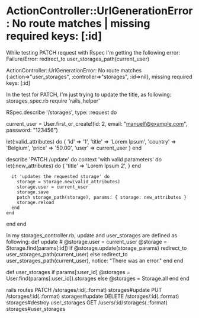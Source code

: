
# ActionController::UrlGenerationError: No route matches | missing required keys: [:id]

While testing PATCH request with Rspec I'm getting the following error:
Failure/Error: redirect_to user_storages_path(current_user)

ActionController::UrlGenerationError:
No route matches {:action=>"user_storages", :controller=>"storages", :id=>nil}, missing required keys: [:id] 

In the test for PATCH, I'm just trying to update the title, as following:
storages_spec.rb
require 'rails_helper'

RSpec.describe '/storages', type: :request do

current_user = User.first_or_create!(id: 2, email: "manuelf@example.com", password: "123456")

  let(:valid_attributes) do
    {
      'id' => '1',
      'title' => 'Lorem Ipsum',
      'country' => 'Belgium',
      'price' => '50.00',
      'user' => current_user
    }
  end

  describe 'PATCH /update' do
    context 'with valid parameters' do
      let(:new_attributes) do
        {
          'title' => 'Lorem Ipsum 2',
        }
      end

      it 'updates the requested storage' do
        storage = Storage.new(valid_attributes)
        storage.user = current_user
        storage.save
        patch storage_path(storage), params: { storage: new_attributes }
        storage.reload
      end
    end
  end
end

In my storages_controller.rb, update and user_storages are defined as following:
  def update
    # @storage.user = current_user
    @storage = Storage.find(params[:id])
    if @storage.update(storage_params)
      redirect_to user_storages_path(current_user)
    else
      redirect_to user_storages_path(current_user), notice: "There was an error."
    end
  end

  def user_storages
    if params[:user_id]
      @storages = User.find(params[:user_id]).storages
    else
      @storages = Storage.all
    end
  end

rails routes
                                         PATCH  /storages/:id(.:format)
        storages#update
                                         PUT    /storages/:id(.:format)
        storages#update
                                         DELETE /storages/:id(.:format)
        storages#destroy
                           user_storages GET    /users/:id/storages(.:format)
        storages#user_storages


        